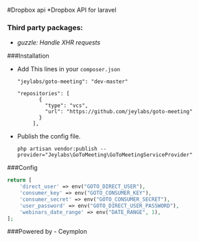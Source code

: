 #Dropbox api
*Dropbox API for laravel

### Third party packages:
* *guzzle: Handle XHR requests*

###Installation
* Add This lines in your ```composer.json```

    ``` "jeylabs/goto-meeting": "dev-master" ```
    ```
    "repositories": [
           {
             "type": "vcs",
             "url": "https://github.com/jeylabs/goto-meeting"
           }
         ],
     ```

* Publish the config file. <br>

    ```php artisan vendor:publish --provider="Jeylabs\GoToMeeting\GoToMeetingServiceProvider"```

###Config
```php
return [
    'direct_user' => env("GOTO_DIRECT_USER"),
    'consumer_key' => env("GOTO_CONSUMER_KEY"),
    'consumer_secret' => env("GOTO_CONSUMER_SECRET"),
    'user_password' => env("GOTO_DIRECT_USER_PASSWORD"),
    'webinars_date_range' => env("DATE_RANGE", 1),
];
```

###Powered by - Ceymplon
